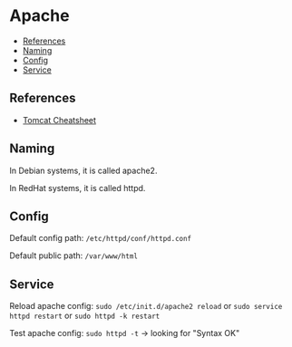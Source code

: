 # Apache

- [References](#references)
- [Naming](#naming)
- [Config](#config)
- [Service](#service)

## References

- [Tomcat Cheatsheet](tomcat.md)

## Naming

In Debian systems, it is called apache2.

In RedHat systems, it is called httpd.

## Config

Default config path: `/etc/httpd/conf/httpd.conf`

Default public path: `/var/www/html`

## Service

Reload apache config: `sudo /etc/init.d/apache2 reload` or `sudo service httpd restart` or `sudo httpd -k restart` 

Test apache config: `sudo httpd -t` -> looking for "Syntax OK"
